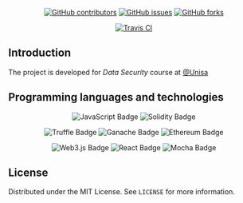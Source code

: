 <div align = "center">

[![GitHub contributors](https://img.shields.io/github/contributors/MCalenda/FundMeNow?style=for-the-badge)](https://GitHub.com/MCalenda/FundMeNow/graphs/contributors)
[![GitHub issues](https://img.shields.io/github/issues/MCalenda/FundMeNow?style=for-the-badge)](https://GitHub.com/MCalenda/FundMeNow/issues)
[![GitHub forks](https://img.shields.io/github/forks/MCalenda/FundMeNow?style=for-the-badge)](https://GitHub.com/MCalenda/FundMeNow/fork)

[![Travis CI](https://img.shields.io/travis/com/MCalenda/FundMeNow?label=Travis%20CI&style=for-the-badge)](https://app.travis-ci.com/github/MCalenda/FundMeNow)


</div>

## Introduction

The project is developed for *Data Security* course at [@Unisa](https://unisa.it)

## Programming languages and technologies

<div align= "center">

![JavaScript Badge](https://img.shields.io/badge/JavaScript-F7DF1E?logo=javascript&logoColor=000&style=for-the-badge)
![Solidity Badge](https://img.shields.io/badge/Solidity-363636?logo=solidity&logoColor=fff&style=for-the-badge)

![Truffle Badge](https://img.shields.io/badge/-truffle%20suite-5A444B?style=for-the-badge)
![Ganache Badge](https://img.shields.io/badge/-ganache-E4A664?style=for-the-badge)
![Ethereum Badge](https://img.shields.io/badge/Ethereum-3C3C3D?logo=ethereum&logoColor=fff&style=for-the-badge)

![Web3.js Badge](https://img.shields.io/badge/Web3.js-F16822?logo=web3dotjs&logoColor=fff&style=for-the-badge)
![React Badge](https://img.shields.io/badge/React-61DAFB?logo=react&logoColor=000&style=for-the-badge)
![Mocha Badge](https://img.shields.io/badge/Mocha-8D6748?logo=mocha&logoColor=fff&style=for-the-badge)

</div>

## License

Distributed under the MIT License. See `LICENSE` for more information.
